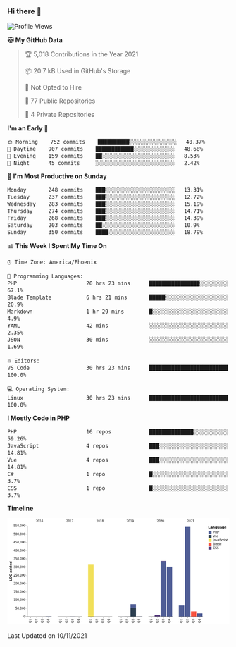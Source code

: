 ### Hi there 👋

<!--START_SECTION:waka-->
![Profile Views](http://img.shields.io/badge/Profile%20Views-0-blue)

**🐱 My GitHub Data** 

> 🏆 5,018 Contributions in the Year 2021
 > 
> 📦 20.7 kB Used in GitHub's Storage 
 > 
> 🚫 Not Opted to Hire
 > 
> 📜 77 Public Repositories 
 > 
> 🔑 4 Private Repositories  
 > 
**I'm an Early 🐤** 

```text
🌞 Morning    752 commits    ██████████░░░░░░░░░░░░░░░   40.37% 
🌆 Daytime    907 commits    ████████████░░░░░░░░░░░░░   48.68% 
🌃 Evening    159 commits    ██░░░░░░░░░░░░░░░░░░░░░░░   8.53% 
🌙 Night      45 commits     ░░░░░░░░░░░░░░░░░░░░░░░░░   2.42%

```
📅 **I'm Most Productive on Sunday** 

```text
Monday       248 commits    ███░░░░░░░░░░░░░░░░░░░░░░   13.31% 
Tuesday      237 commits    ███░░░░░░░░░░░░░░░░░░░░░░   12.72% 
Wednesday    283 commits    ███░░░░░░░░░░░░░░░░░░░░░░   15.19% 
Thursday     274 commits    ███░░░░░░░░░░░░░░░░░░░░░░   14.71% 
Friday       268 commits    ███░░░░░░░░░░░░░░░░░░░░░░   14.39% 
Saturday     203 commits    ██░░░░░░░░░░░░░░░░░░░░░░░   10.9% 
Sunday       350 commits    ████░░░░░░░░░░░░░░░░░░░░░   18.79%

```


📊 **This Week I Spent My Time On** 

```text
⌚︎ Time Zone: America/Phoenix

💬 Programming Languages: 
PHP                      20 hrs 23 mins      ████████████████░░░░░░░░░   67.1% 
Blade Template           6 hrs 21 mins       █████░░░░░░░░░░░░░░░░░░░░   20.9% 
Markdown                 1 hr 29 mins        █░░░░░░░░░░░░░░░░░░░░░░░░   4.9% 
YAML                     42 mins             ░░░░░░░░░░░░░░░░░░░░░░░░░   2.35% 
JSON                     30 mins             ░░░░░░░░░░░░░░░░░░░░░░░░░   1.69%

🔥 Editors: 
VS Code                  30 hrs 23 mins      █████████████████████████   100.0%

💻 Operating System: 
Linux                    30 hrs 23 mins      █████████████████████████   100.0%

```

**I Mostly Code in PHP** 

```text
PHP                      16 repos            ██████████████░░░░░░░░░░░   59.26% 
JavaScript               4 repos             ███░░░░░░░░░░░░░░░░░░░░░░   14.81% 
Vue                      4 repos             ███░░░░░░░░░░░░░░░░░░░░░░   14.81% 
C#                       1 repo              █░░░░░░░░░░░░░░░░░░░░░░░░   3.7% 
CSS                      1 repo              █░░░░░░░░░░░░░░░░░░░░░░░░   3.7%

```


**Timeline**

![Chart not found](https://raw.githubusercontent.com/mikebronner/mikebronner/master/charts/bar_graph.png) 


 Last Updated on 10/11/2021
<!--END_SECTION:waka-->

<!--
**mikebronner/mikebronner** is a ✨ _special_ ✨ repository because its `README.md` (this file) appears on your GitHub profile.

Here are some ideas to get you started:

- 🔭 I’m currently working on ...
- 🌱 I’m currently learning ...
- 👯 I’m looking to collaborate on ...
- 🤔 I’m looking for help with ...
- 💬 Ask me about ...
- 📫 How to reach me: ...
- 😄 Pronouns: ...
- ⚡ Fun fact: ...
-->
